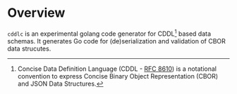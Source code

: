 # Overview

`cddlc` is an experimental golang code generator for CDDL[^1] based data schemas. It generates Go code for (de)serialization and validation of CBOR data strucutes.

[^1]:
    Concise Data Definition Language (CDDL - [RFC 8610](https://www.rfc-editor.org/rfc/rfc8610.txt)) is a notational convention to express Concise Binary Object Representation (CBOR) and JSON Data Structures.
